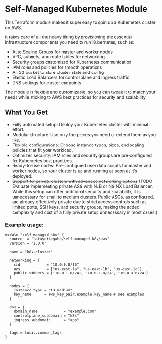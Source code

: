 # Self-Managed Kubernetes Module

This Terraform module makes it super easy to spin up a Kubernetes cluster on AWS.

It takes care of all the heavy lifting by provisioning the essential infrastructure components you need to run Kubernetes, such as:

- Auto Scaling Groups for master and worker nodes
- VPC, subnets, and route tables for networking
- Security groups customized for Kubernetes communication
- IAM roles and policies for smooth operations
- An S3 bucket to store cluster state and config
- Elastic Load Balancers for control plane and ingress traffic
- DNS settings for cluster endpoints

The module is flexible and customizable, so you can tweak it to match your needs while sticking to AWS best practices for security and scalability.

## What You Get

- Fully automated setup: Deploy your Kubernetes cluster with minimal effort.
- Modular structure: Use only the pieces you need or extend them as you like.
- Flexible configurations: Choose instance types, sizes, and scaling policies that fit your workload.
- Optimized security: IAM roles and security groups are pre-configured for Kubernetes best practices.
- Ready-to-use nodes: Pre-configured user data scripts for master and worker nodes, so your cluster is up and running as soon as it’s deployed.
- ~~Support for private clusters with advanced networking options~~ (TODO: Evaluate implementing private ASG with NLB or NGINX Load Balancer. While this setup can offer additional security and scalability, it is unnecessary for small to medium clusters. Public ASGs, as configured, are already effectively private due to strict access controls such as limited ports, SSH keys, and security groups, making the added complexity and cost of a fully private setup unnecessary in most cases.)


### Example usage:

```hcl
module "self-managed-k8s" {
  source  = "lafayettegabe/self-managed-k8s/aws"
  version = "1.0.0"

  name = "k8s-cluster"

  networking = {
    cidr           = "10.0.0.0/16"
    azs            = ["us-east-1a", "us-east-1b", "us-east-1c"]
    public_subnets = ["10.0.1.0/24", "10.0.2.0/24", "10.0.3.0/24"]
  }

  nodes = {
    instance_type = "t3.medium"
    key_name      = aws_key_pair.example.key_name # see examples
  }

  dns = {
    domain_name            = "example.com"
    controlplane_subdomain = "k8s"
    ingress_subdomain      = "app"
  }

  tags = local.common_tags
}
```
